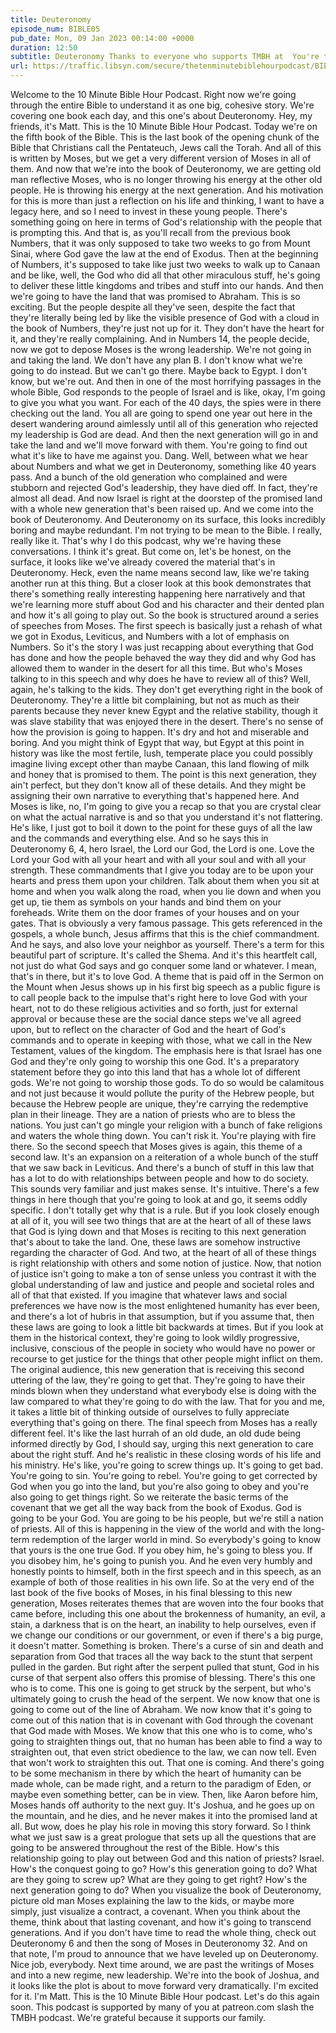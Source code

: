```yaml
---
title: Deuteronomy
episode_num: BIBLE05
pub_date: Mon, 09 Jan 2023 00:14:00 +0000
duration: 12:50
subtitle: Deuteronomy Thanks to everyone who supports TMBH at  You're the reason we can all do this together!  Music written and performed by 
url: https://traffic.libsyn.com/secure/thetenminutebiblehourpodcast/BIBLE05_-_Deuteronomy.mp3
---
```


 Welcome to the 10 Minute Bible Hour Podcast. Right now we're going through the entire Bible to understand it as one big, cohesive story. We're covering one book each day, and this one's about Deuteronomy. Hey, my friends, it's Matt. This is the 10 Minute Bible Hour Podcast. Today we're on the fifth book of the Bible. This is the last book of the opening chunk of the Bible that Christians call the Pentateuch, Jews call the Torah. And all of this is written by Moses, but we get a very different version of Moses in all of them. And now that we're into the book of Deuteronomy, we are getting old man reflective Moses, who is no longer throwing his energy at the other old people. He is throwing his energy at the next generation. And his motivation for this is more than just a reflection on his life and thinking, I want to have a legacy here, and so I need to invest in these young people. There's something going on here in terms of God's relationship with the people that is prompting this. And that is, as you'll recall from the previous book Numbers, that it was only supposed to take two weeks to go from Mount Sinai, where God gave the law at the end of Exodus. Then at the beginning of Numbers, it's supposed to take like just two weeks to walk up to Canaan and be like, well, the God who did all that other miraculous stuff, he's going to deliver these little kingdoms and tribes and stuff into our hands. And then we're going to have the land that was promised to Abraham. This is so exciting. But the people despite all they've seen, despite the fact that they're literally being led by like the visible presence of God with a cloud in the book of Numbers, they're just not up for it. They don't have the heart for it, and they're really complaining. And in Numbers 14, the people decide, now we got to depose Moses is the wrong leadership. We're not going in and taking the land. We don't have any plan B. I don't know what we're going to do instead. But we can't go there. Maybe back to Egypt. I don't know, but we're out. And then in one of the most horrifying passages in the whole Bible, God responds to the people of Israel and is like, okay, I'm going to give you what you want. For each of the 40 days, the spies were in there checking out the land. You all are going to spend one year out here in the desert wandering around aimlessly until all of this generation who rejected my leadership is God are dead. And then the next generation will go in and take the land and we'll move forward with them. You're going to find out what it's like to have me against you. Dang. Well, between what we hear about Numbers and what we get in Deuteronomy, something like 40 years pass. And a bunch of the old generation who complained and were stubborn and rejected God's leadership, they have died off. In fact, they're almost all dead. And now Israel is right at the doorstep of the promised land with a whole new generation that's been raised up. And we come into the book of Deuteronomy. And Deuteronomy on its surface, this looks incredibly boring and maybe redundant. I'm not trying to be mean to the Bible. I really, really like it. That's why I do this podcast, why we're having these conversations. I think it's great. But come on, let's be honest, on the surface, it looks like we've already covered the material that's in Deuteronomy. Heck, even the name means second law, like we're taking another run at this thing. But a closer look at this book demonstrates that there's something really interesting happening here narratively and that we're learning more stuff about God and his character and their dented plan and how it's all going to play out. So the book is structured around a series of speeches from Moses. The first speech is basically just a rehash of what we got in Exodus, Leviticus, and Numbers with a lot of emphasis on Numbers. So it's the story I was just recapping about everything that God has done and how the people behaved the way they did and why God has allowed them to wander in the desert for all this time. But who's Moses talking to in this speech and why does he have to review all of this? Well, again, he's talking to the kids. They don't get everything right in the book of Deuteronomy. They're a little bit complaining, but not as much as their parents because they never knew Egypt and the relative stability, though it was slave stability that was enjoyed there in the desert. There's no sense of how the provision is going to happen. It's dry and hot and miserable and boring. And you might think of Egypt that way, but Egypt at this point in history was like the most fertile, lush, temperate place you could possibly imagine living except other than maybe Canaan, this land flowing of milk and honey that is promised to them. The point is this next generation, they ain't perfect, but they don't know all of these details. And they might be assigning their own narrative to everything that's happened here. And Moses is like, no, I'm going to give you a recap so that you are crystal clear on what the actual narrative is and so that you understand it's not flattering. He's like, I just got to boil it down to the point for these guys of all the law and the commands and everything else. And so he says this in Deuteronomy 6, 4, hero Israel, the Lord our God, the Lord is one. Love the Lord your God with all your heart and with all your soul and with all your strength. These commandments that I give you today are to be upon your hearts and press them upon your children. Talk about them when you sit at home and when you walk along the road, when you lie down and when you get up, tie them as symbols on your hands and bind them on your foreheads. Write them on the door frames of your houses and on your gates. That is obviously a very famous passage. This gets referenced in the gospels, a whole bunch, Jesus affirms that this is the chief commandment. And he says, and also love your neighbor as yourself. There's a term for this beautiful part of scripture. It's called the Shema. And it's this heartfelt call, not just do what God says and go conquer some land or whatever. I mean, that's in there, but it's to love God. A theme that is paid off in the Sermon on the Mount when Jesus shows up in his first big speech as a public figure is to call people back to the impulse that's right here to love God with your heart, not to do these religious activities and so forth, just for external approval or because these are the social dance steps we've all agreed upon, but to reflect on the character of God and the heart of God's commands and to operate in keeping with those, what we call in the New Testament, values of the kingdom. The emphasis here is that Israel has one God and they're only going to worship this one God. It's a preparatory statement before they go into this land that has a whole lot of different gods. We're not going to worship those gods. To do so would be calamitous and not just because it would pollute the purity of the Hebrew people, but because the Hebrew people are unique, they're carrying the redemptive plan in their lineage. They are a nation of priests who are to bless the nations. You just can't go mingle your religion with a bunch of fake religions and waters the whole thing down. You can't risk it. You're playing with fire there. So the second speech that Moses gives is again, this theme of a second law. It's an expansion on a reiteration of a whole bunch of the stuff that we saw back in Leviticus. And there's a bunch of stuff in this law that has a lot to do with relationships between people and how to do society. This sounds very familiar and just makes sense. It's intuitive. There's a few things in here though that you're going to look at and go, it seems oddly specific. I don't totally get why that is a rule. But if you look closely enough at all of it, you will see two things that are at the heart of all of these laws that God is lying down and that Moses is reciting to this next generation that's about to take the land. One, these laws are somehow instructive regarding the character of God. And two, at the heart of all of these things is right relationship with others and some notion of justice. Now, that notion of justice isn't going to make a ton of sense unless you contrast it with the global understanding of law and justice and people and societal roles and all of that that existed. If you imagine that whatever laws and social preferences we have now is the most enlightened humanity has ever been, and there's a lot of hubris in that assumption, but if you assume that, then these laws are going to look a little bit backwards at times. But if you look at them in the historical context, they're going to look wildly progressive, inclusive, conscious of the people in society who would have no power or recourse to get justice for the things that other people might inflict on them. The original audience, this new generation that is receiving this second uttering of the law, they're going to get that. They're going to have their minds blown when they understand what everybody else is doing with the law compared to what they're going to do with the law. That for you and me, it takes a little bit of thinking outside of ourselves to fully appreciate everything that's going on there. The final speech from Moses has a really different feel. It's like the last hurrah of an old dude, an old dude being informed directly by God, I should say, urging this next generation to care about the right stuff. And he's realistic in these closing words of his life and his ministry. He's like, you're going to screw things up. It's going to get bad. You're going to sin. You're going to rebel. You're going to get corrected by God when you go into the land, but you're also going to obey and you're also going to get things right. So we reiterate the basic terms of the covenant that we get all the way back from the book of Exodus. God is going to be your God. You are going to be his people, but we're still a nation of priests. All of this is happening in the view of the world and with the long-term redemption of the larger world in mind. So everybody's going to know that yours is the one true God. If you obey him, he's going to bless you. If you disobey him, he's going to punish you. And he even very humbly and honestly points to himself, both in the first speech and in this speech, as an example of both of those realities in his own life. So at the very end of the last book of the five books of Moses, in his final blessing to this new generation, Moses reiterates themes that are woven into the four books that came before, including this one about the brokenness of humanity, an evil, a stain, a darkness that is on the heart, an inability to help ourselves, even if we change our conditions or our government, or even if there's a big purge, it doesn't matter. Something is broken. There's a curse of sin and death and separation from God that traces all the way back to the stunt that serpent pulled in the garden. But right after the serpent pulled that stunt, God in his curse of that serpent also offers this promise of blessing. There's this one who is to come. This one is going to get struck by the serpent, but who's ultimately going to crush the head of the serpent. We now know that one is going to come out of the line of Abraham. We now know that it's going to come out of this nation that is in covenant with God through the covenant that God made with Moses. We know that this one who is to come, who's going to straighten things out, that no human has been able to find a way to straighten out, that even strict obedience to the law, we can now tell. Even that won't work to straighten this out. That one is coming. And there's going to be some mechanism in there by which the heart of humanity can be made whole, can be made right, and a return to the paradigm of Eden, or maybe even something better, can be in view. Then, like Aaron before him, Moses hands off authority to the next guy. It's Joshua, and he goes up on the mountain, and he dies, and he never makes it into the promised land at all. But wow, does he play his role in moving this story forward. So I think what we just saw is a great prologue that sets up all the questions that are going to be answered throughout the rest of the Bible. How's this relationship going to play out between God and this nation of priests? Israel. How's the conquest going to go? How's this generation going to do? What are they going to screw up? What are they going to get right? How's the next generation going to do? When you visualize the book of Deuteronomy, picture old man Moses explaining the law to the kids, or maybe more simply, just visualize a contract, a covenant. When you think about the theme, think about that lasting covenant, and how it's going to transcend generations. And if you don't have time to read the whole thing, check out Deuteronomy 6 and then the song of Moses in Deuteronomy 32. And on that note, I'm proud to announce that we have leveled up on Deuteronomy. Nice job, everybody. Next time around, we are past the writings of Moses and into a new regime, new leadership. We're into the book of Joshua, and it looks like the plot is about to move forward very dramatically. I'm excited for it. I'm Matt. This is the 10 Minute Bible Hour podcast. Let's do this again soon. This podcast is supported by many of you at patreon.com slash the TMBH podcast. We're grateful because it supports our family.